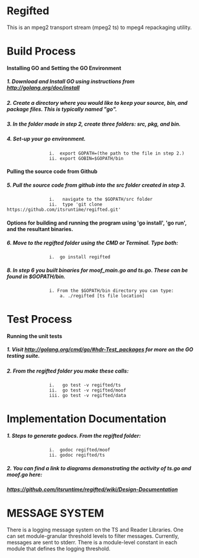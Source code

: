 Regifted
========

This is an mpeg2 transport stream (mpeg2 ts) to mpeg4 repackaging utility.

Build Process
=============

#### Installing GO and Setting the GO Environment
##### 1. Download and Install GO using instructions from http://golang.org/doc/install
##### 2. Create a directory where you would like to keep your source, bin, and package files. This is typically named "go".
##### 3. In the folder made in step 2, create three folders: src, pkg, and bin.
##### 4. Set-up your go environment.
 					i.  export GOPATH=(the path to the file in step 2.)
 					ii. export GOBIN=$GOPATH/bin

#### Pulling the source code from Github
##### 5. Pull the source code from github into the src folder created in step 3.
					i.   navigate to the $GOPATH/src folder
					ii.  type 'git clone https://github.com/itsruntime/regifted.git'

#### Options for building and running the program using 'go install', 'go run', and the resultant binaries.
##### 6.  Move to the regifted folder using the CMD or Terminal. Type both:
					i.  go install regifted
##### 8. In step 6 you built binaries for moof_main.go and ts.go. These can be found in $GOPATH/bin.
					i. From the $GOPATH/bin directory you can type:
						a. ./regifted [ts file location]

Test Process
============
#### Running the unit tests
##### 1. Visit http://golang.org/cmd/go/#hdr-Test_packages for more on the GO testing suite.
##### 2. From the regifted folder you make these calls:
					i.   go test -v regifted/ts
					ii.  go test -v regifted/moof
					iii. go test -v regifted/data


Implementation Documentation
============================
##### 1. Steps to generate godocs. From the regifted folder:
					i.  godoc regifted/moof
					ii. godoc regifted/ts
##### 2. You can find a link to diagrams demonstrating the activity of ts.go and moof.go here:
##### https://github.com/itsruntime/regifted/wiki/Design-Documentation

MESSAGE SYSTEM
==============
There is a logging message system on the TS and Reader Libraries. One can set
module-granular threshold levels to filter messages. Currently, messages are
sent to stderr.  There is a module-level constant in each module that defines
the logging threshold. 
